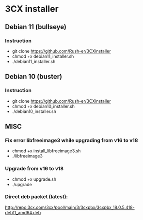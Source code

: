 # 3CX installer

## Debian 11 (bullseye)
### Instruction
- git clone https://github.com/Rush-er/3CXinstaller
- chmod +x debian11_installer.sh
- ./debian11_installer.sh

## Debian 10 (buster)
### Instruction
- git clone https://github.com/Rush-er/3CXinstaller
- chmod +x debian10_installer.sh
- ./debian10_installer.sh


## MISC

### Fix error libfreeimage3 while upgrading from v16 to v18
- chmod +x install_libfreeimage3.sh
- ./libfreeimage3

### Upgrade from v16 to v18
- chmod +x upgrade.sh
- ./upgrade

### Direct deb packet (latest):
http://repo.3cx.com/3cx/pool/main/3/3cxpbx/3cxpbx_18.0.5.418-deb11_amd64.deb
